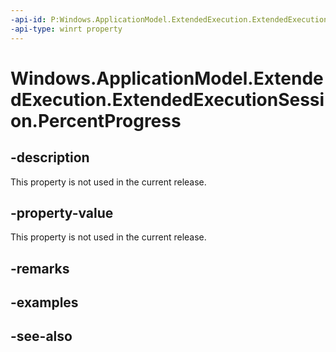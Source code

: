 ```yaml
---
-api-id: P:Windows.ApplicationModel.ExtendedExecution.ExtendedExecutionSession.PercentProgress
-api-type: winrt property
---
```


<!-- Property syntax
public uint PercentProgress { get;  set; }
-->

# Windows.ApplicationModel.ExtendedExecution.ExtendedExecutionSession.PercentProgress

## -description
This property is not used in the current release.

## -property-value
This property is not used in the current release.

## -remarks

## -examples

## -see-also
